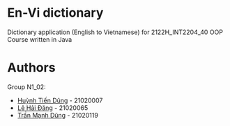 # En-Vi dictionary
Dictionary application (English to Vietnamese) for 2122H_INT2204_40 OOP Course written in Java

# Authors

Group N1_02:

- [Huỳnh Tiến Dũng](https://github.com/HynDuf7) - 21020007
- [Lê Hải Đăng](https://github.com/milomolly) - 21020065
- [Trần Mạnh Dũng](https://github.com/Maduro29) - 21020119



